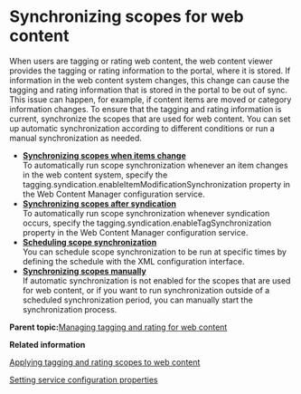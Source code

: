 # Synchronizing scopes for web content

When users are tagging or rating web content, the web content viewer provides the tagging or rating information to the portal, where it is stored. If information in the web content system changes, this change can cause the tagging and rating information that is stored in the portal to be out of sync. This issue can happen, for example, if content items are moved or category information changes. To ensure that the tagging and rating information is current, synchronize the scopes that are used for web content. You can set up automatic synchronization according to different conditions or run a manual synchronization as needed.

-   **[Synchronizing scopes when items change](../wcm/wcm_tagrate_syncscope_item.md)**  
To automatically run scope synchronization whenever an item changes in the web content system, specify the tagging.syndication.enableItemModificationSynchronization property in the Web Content Manager configuration service.
-   **[Synchronizing scopes after syndication](../wcm/wcm_tagrate_syncscope_synd.md)**  
To automatically run scope synchronization whenever syndication occurs, specify the tagging.syndication.enableTagSynchronization property in the Web Content Manager configuration service.
-   **[Scheduling scope synchronization](../wcm/wcm_tagrate_syncscope_sched.md)**  
You can schedule scope synchronization to be run at specific times by defining the schedule with the XML configuration interface.
-   **[Synchronizing scopes manually](../wcm/wcm_tagrate_syncscope_manual.md)**  
If automatic synchronization is not enabled for the scopes that are used for web content, or if you want to run synchronization outside of a scheduled synchronization period, you can manually start the synchronization process.

**Parent topic:**[Managing tagging and rating for web content](../wcm/wcm_tagrate_main.md)

**Related information**  


[Applying tagging and rating scopes to web content](../wcm/wcm_tagrate_scope.md)

[Setting service configuration properties](../admin-system/adsetcfg.md)

